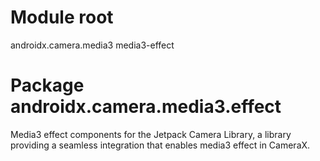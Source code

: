 # Module root

androidx.camera.media3 media3-effect

# Package androidx.camera.media3.effect

Media3 effect components for the Jetpack Camera Library, a library providing a seamless integration that enables media3 effect in CameraX.

